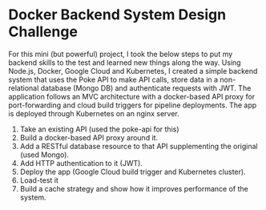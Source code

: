 # Docker Backend System Design Challenge

For this mini (but powerful) project, I took the below steps to put my backend skills to the test and learned new things along the way.
Using Node.js, Docker, Google Cloud and Kubernetes, I created a simple backend system that uses the Poke API to make API calls, store data in a non-relational database (Mongo DB) and authenticate requests with JWT. The application follows an MVC architecture with a docker-based API proxy for port-forwarding and cloud build triggers for pipeline deployments. The app is deployed through Kubernetes on an nginx server.

1. Take an existing API (used the poke-api for this)
2. Build a docker-based API proxy around it.
3. Add a RESTful database resource to that API supplementing the original (used Mongo).
4. Add HTTP authentication to it (JWT).
5. Deploy the app (Google Cloud build trigger and Kubernetes cluster).
6. Load-test it
7. Build a cache strategy and show how it improves performance of the system.
